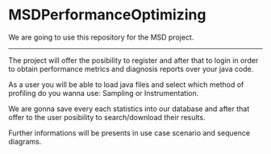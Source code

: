 # MSDPerformanceOptimizing

We are going to use this repository for the MSD project.

*****
The project will offer the posibility to register and after that to login in order 
to obtain performance metrics and diagnosis reports over your java code.

As a user you will be able to load java files and select which method of profiling
do you wanna use: Sampling or Instrumentation.

We are gonna save every each statistics into our database and after that offer
to the user posibility to search/download their results.

Further informations will be presents in use case scenario and sequence diagrams.